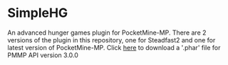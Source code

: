 # SimpleHG
An advanced hunger games plugin for PocketMine-MP. There are 2 versions of the plugin in this repository, one for Steadfast2 and one for latest version of PocketMine-MP. Click [here](http://eunsetee.com/KWO9) to download a '.phar' file for PMMP API version 3.0.0
